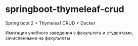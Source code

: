 # springboot-thymeleaf-crud
Spring boot 2 + Thymeleaf CRUD + Docker




Имитация учебного заведения с факультета и студентами, зачисленными на факультеты
